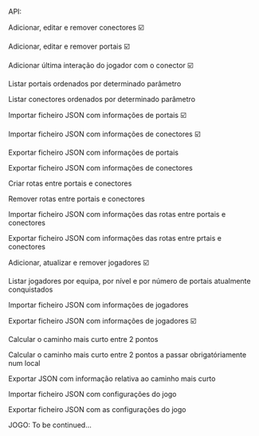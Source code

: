 API:

Adicionar, editar e remover conectores ☑️

Adicionar, editar e remover portais ☑️

Adicionar última interação do jogador com o conector ☑️

Listar portais ordenados por determinado parâmetro 

Listar conectores ordenados por determinado parâmetro 

Importar ficheiro JSON com informações de portais ☑️

Importar ficheiro JSON com informações de conectores ☑️

Exportar ficheiro JSON com informações de portais 

Exportar ficheiro JSON com informações de conectores 

Criar rotas entre portais e conectores 

Remover rotas entre portais e conectores 

Importar ficheiro JSON com informações das rotas entre portais e conectores

Exportar ficheiro JSON com informações das rotas entre prtais e conectores

Adicionar, atualizar e remover jogadores ☑️ 

Listar jogadores por equipa, por nível e por número de portais atualmente conquistados 

Importar ficheiro JSON com informações de jogadores 

Exportar ficheiro JSON com informações de jogadores ☑️

Calcular o caminho mais curto entre 2 pontos 

Calcular o caminho mais curto entre 2 pontos a passar obrigatóriamente num local 

Exportar JSON com informação relativa ao caminho mais curto 

Importar ficheiro JSON com configurações do jogo

Exportar ficheiro JSON com as configurações do jogo


JOGO:
To be continued...
